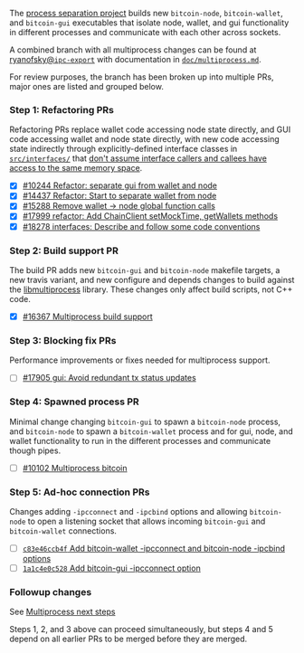 The [process separation project](https://github.com/bitcoin/bitcoin/projects/10) builds new `bitcoin-node`, `bitcoin-wallet`,
and `bitcoin-gui` executables that isolate node, wallet, and gui functionality in different
processes and communicate with each other across sockets.

A combined branch with all multiprocess changes can be found at
[ryanofsky@`ipc-export`](https://github.com/ryanofsky/bitcoin/commits/ipc-export)
with documentation in
[`doc/multiprocess.md`](https://github.com/ryanofsky/bitcoin/blob/ipc-export/doc/multiprocess.md).

For review purposes, the branch has been broken up into multiple PRs, major ones are listed and grouped below.

### Step 1: Refactoring PRs

Refactoring PRs replace wallet code accessing node state directly, and GUI code accessing wallet and node state directly, with new code accessing state indirectly through explicitly-defined interface classes in [`src/interfaces/`](https://github.com/ryanofsky/bitcoin/tree/ipc-export/src/interfaces) that [don't assume interface callers and callees have access to the same memory space](https://github.com/ryanofsky/bitcoin/blob/ipc-export/doc/developer-notes.md#internal-interface-guidelines).

- [X] [#10244 Refactor: separate gui from wallet and node](https://github.com/bitcoin/bitcoin/pull/10244)
- [X] [#14437 Refactor: Start to separate wallet from node](https://github.com/bitcoin/bitcoin/pull/14437)
- [X] [#15288 Remove wallet -> node global function calls](https://github.com/bitcoin/bitcoin/pull/15288)
- [X] [#17999 refactor: Add ChainClient setMockTime, getWallets methods](https://github.com/bitcoin/bitcoin/pull/17999)
- [X] [#18278 interfaces: Describe and follow some code conventions](https://github.com/bitcoin/bitcoin/pull/18278)

### Step 2: Build support PR

The build PR adds new `bitcoin-gui` and `bitcoin-node` makefile targets, a new travis variant, and new configure and depends changes to build against the [libmultiprocess](https://github.com/chaincodelabs/libmultiprocess) library. These changes only affect build scripts, not C++ code.

- [X] [#16367 Multiprocess build support](https://github.com/bitcoin/bitcoin/pull/16367)

### Step 3: Blocking fix PRs

Performance improvements or fixes needed for multiprocess support.

- [ ] [#17905 gui: Avoid redundant tx status updates](https://github.com/bitcoin/bitcoin/pull/17905)

### Step 4: Spawned process PR

Minimal change changing `bitcoin-gui` to spawn a `bitcoin-node` process, and
`bitcoin-node` to spawn a `bitcoin-wallet` process and for gui, node, and wallet
functionality to run in the different processes and communicate though pipes.

- [ ] [#10102 Multiprocess bitcoin](https://github.com/bitcoin/bitcoin/pull/10102)

### Step 5: Ad-hoc connection PRs

Changes adding `-ipcconnect` and `-ipcbind` options and allowing `bitcoin-node`
to open a listening socket that allows incoming `bitcoin-gui` and `bitcoin-wallet`
connections.

- [ ] [`c83e46ccb4f` Add bitcoin-wallet -ipcconnect and bitcoin-node -ipcbind options](https://github.com/ryanofsky/bitcoin/commit/c83e46ccb4fb74b5a7b30d278d46dfbf721f9c91)
- [ ] [`1a1c4e0c528` Add bitcoin-gui -ipcconnect option](https://github.com/ryanofsky/bitcoin/commit/1a1c4e0c528306877e24c8302a6f80ebc8c6fb93)

### Followup changes

See [Multiprocess next steps](https://github.com/ryanofsky/bitcoin/blob/ipc-export/doc/multiprocess.md#next-steps)

Steps 1, 2, and 3 above can proceed simultaneously, but steps 4 and 5 depend on all earlier PRs to be merged before they are merged.